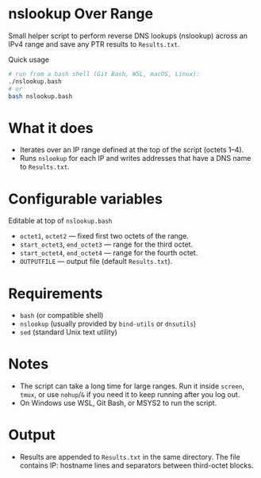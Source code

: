 # nslookup Over Range

Small helper script to perform reverse DNS lookups (nslookup) across an IPv4 range and save any PTR results to `Results.txt`.

Quick usage

```sh
# run from a bash shell (Git Bash, WSL, macOS, Linux):
./nslookup.bash
# or
bash nslookup.bash
```

# What it does

- Iterates over an IP range defined at the top of the script (octets 1–4).
- Runs `nslookup` for each IP and writes addresses that have a DNS name to `Results.txt`.

# Configurable variables
Editable at top of `nslookup.bash`

- `octet1`, `octet2` — fixed first two octets of the range.
- `start_octet3`, `end_octet3` — range for the third octet.
- `start_octet4`, `end_octet4` — range for the fourth octet.
- `OUTPUTFILE` — output file (default `Results.txt`).

# Requirements

- `bash` (or compatible shell)
- `nslookup` (usually provided by `bind-utils` or `dnsutils`)
- `sed` (standard Unix text utility)

# Notes

- The script can take a long time for large ranges. Run it inside `screen`, `tmux`, or use `nohup`/`&` if you need it to keep running after you log out.
- On Windows use WSL, Git Bash, or MSYS2 to run the script.

# Output

- Results are appended to `Results.txt` in the same directory. The file contains IP: hostname lines and separators between third-octet blocks.


